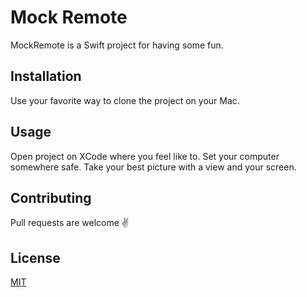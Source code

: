# Mock Remote

MockRemote is a Swift project for having some fun.

## Installation

Use your favorite way to clone the project on your Mac.

## Usage

Open project on XCode where you feel like to.
Set your computer somewhere safe.
Take your best picture with a view and your screen.

## Contributing

Pull requests are welcome ✌️ 

## License

[MIT](https://choosealicense.com/licenses/mit/)
